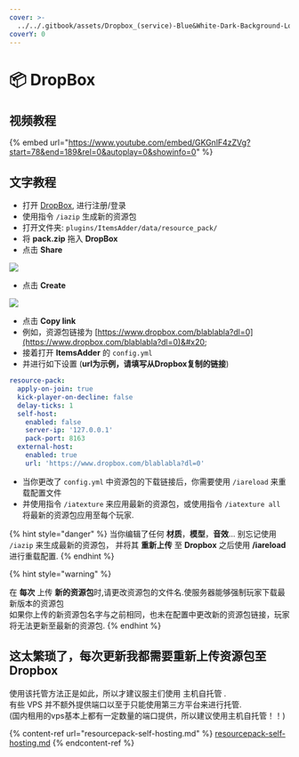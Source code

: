 ```yaml
---
cover: >-
  ../../.gitbook/assets/Dropbox_(service)-Blue&White-Dark-Background-Logo.wine.svg
coverY: 0
---
```


# 📦 DropBox

## 视频教程

{% embed url="https://www.youtube.com/embed/GKGnlF4zZVg?start=78&end=189&rel=0&autoplay=0&showinfo=0" %}

## 文字教程

* 打开 [DropBox](https://dropbox.com/), 进行注册/登录
* 使用指令 `/iazip` 生成新的资源包
* 打开文件夹: `plugins/ItemsAdder/data/resource_pack/`
* 将 **pack.zip** 拖入 **DropBox** 
* 点击 **Share**

![](<../../.gitbook/assets/immagine (20).png>)

* 点击 **Create**

![](<../../.gitbook/assets/immagine (21).png>)

* 点击 **Copy link**
* 例如，资源包链接为 [https://www.dropbox.com/blablabla?dl=0](https://www.dropbox.com/blablabla?dl=0)&#x20;
* 接着打开 **ItemsAdder** 的 `config.yml`
* 并进行如下设置 (**url为示例，请填写从Dropbox复制的链接**)

```yaml
resource-pack:
  apply-on-join: true
  kick-player-on-decline: false
  delay-ticks: 1
  self-host:
    enabled: false
    server-ip: '127.0.0.1'
    pack-port: 8163
  external-host:
    enabled: true
    url: 'https://www.dropbox.com/blablabla?dl=0'
```

* 当你更改了 `config.yml` 中资源包的下载链接后，你需要使用 `/iareload` 来重载配置文件
* 并使用指令 `/iatexture` 来应用最新的资源包，或使用指令 `/iatexture all` 将最新的资源包应用至每个玩家.

{% hint style="danger" %}
当你编辑了任何 **材质**，**模型**，**音效**... 别忘记使用 `/iazip` 来生成最新的资源包， 并将其 **重新上传** 至 **Dropbox** 之后使用 **/iareload** 进行重载配置.
{% endhint %}

{% hint style="warning" %}

在 **每次** 上传 **新的资源包**时,请更改资源包的文件名.使服务器能够强制玩家下载最新版本的资源包
<br>如果你上传的新资源包名字与之前相同，也未在配置中更改新的资源包链接，玩家将无法更新至最新的资源包.
{% endhint %}

## 这太繁琐了，每次更新我都需要重新上传资源包至 Dropbox 

使用该托管方法正是如此，所以才建议服主们使用 主机自托管 .
<br>有些 VPS 并不额外提供端口以至于只能使用第三方平台来进行托管.
<br>(国内租用的vps基本上都有一定数量的端口提供，所以建议使用主机自托管！！)

{% content-ref url="resourcepack-self-hosting.md" %}
[resourcepack-self-hosting.md](resourcepack-self-hosting.md)
{% endcontent-ref %}
